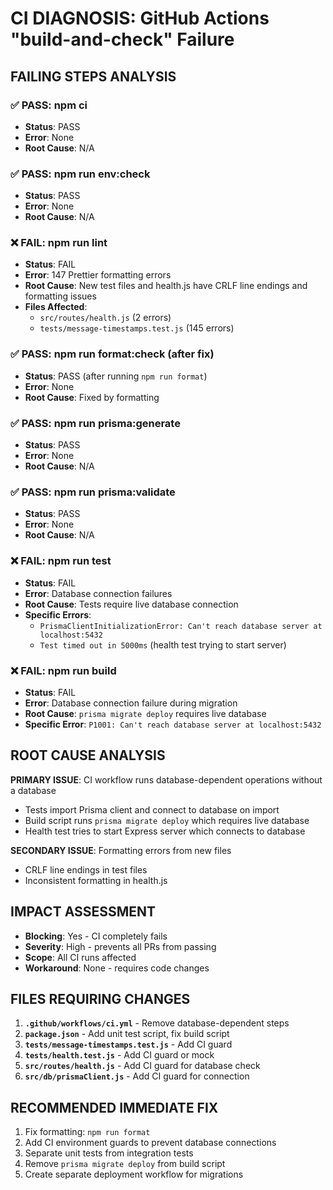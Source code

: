 # CI DIAGNOSIS: GitHub Actions "build-and-check" Failure

## FAILING STEPS ANALYSIS

### ✅ PASS: npm ci
- **Status**: PASS
- **Error**: None
- **Root Cause**: N/A

### ✅ PASS: npm run env:check  
- **Status**: PASS
- **Error**: None
- **Root Cause**: N/A

### ❌ FAIL: npm run lint
- **Status**: FAIL
- **Error**: 147 Prettier formatting errors
- **Root Cause**: New test files and health.js have CRLF line endings and formatting issues
- **Files Affected**: 
  - `src/routes/health.js` (2 errors)
  - `tests/message-timestamps.test.js` (145 errors)

### ✅ PASS: npm run format:check (after fix)
- **Status**: PASS (after running `npm run format`)
- **Error**: None
- **Root Cause**: Fixed by formatting

### ✅ PASS: npm run prisma:generate
- **Status**: PASS
- **Error**: None
- **Root Cause**: N/A

### ✅ PASS: npm run prisma:validate
- **Status**: PASS
- **Error**: None
- **Root Cause**: N/A

### ❌ FAIL: npm run test
- **Status**: FAIL
- **Error**: Database connection failures
- **Root Cause**: Tests require live database connection
- **Specific Errors**:
  - `PrismaClientInitializationError: Can't reach database server at localhost:5432`
  - `Test timed out in 5000ms` (health test trying to start server)

### ❌ FAIL: npm run build
- **Status**: FAIL  
- **Error**: Database connection failure during migration
- **Root Cause**: `prisma migrate deploy` requires live database
- **Specific Error**: `P1001: Can't reach database server at localhost:5432`

## ROOT CAUSE ANALYSIS

**PRIMARY ISSUE**: CI workflow runs database-dependent operations without a database
- Tests import Prisma client and connect to database on import
- Build script runs `prisma migrate deploy` which requires live database
- Health test tries to start Express server which connects to database

**SECONDARY ISSUE**: Formatting errors from new files
- CRLF line endings in test files
- Inconsistent formatting in health.js

## IMPACT ASSESSMENT

- **Blocking**: Yes - CI completely fails
- **Severity**: High - prevents all PRs from passing
- **Scope**: All CI runs affected
- **Workaround**: None - requires code changes

## FILES REQUIRING CHANGES

1. **`.github/workflows/ci.yml`** - Remove database-dependent steps
2. **`package.json`** - Add unit test script, fix build script
3. **`tests/message-timestamps.test.js`** - Add CI guard
4. **`tests/health.test.js`** - Add CI guard or mock
5. **`src/routes/health.js`** - Add CI guard for database check
6. **`src/db/prismaClient.js`** - Add CI guard for connection

## RECOMMENDED IMMEDIATE FIX

1. Fix formatting: `npm run format`
2. Add CI environment guards to prevent database connections
3. Separate unit tests from integration tests
4. Remove `prisma migrate deploy` from build script
5. Create separate deployment workflow for migrations
